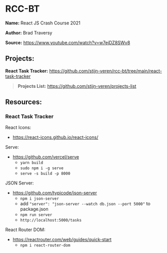 # RCC-BT

**Name:** React JS Crash Course 2021

**Author:** Brad Traversy

**Source:** https://www.youtube.com/watch?v=w7ejDZ8SWv8

## Projects:

**React Task Tracker:** https://github.com/stijn-veren/rcc-bt/tree/main/react-task-tracker

> **Projects List:** https://github.com/stijn-veren/projects-list

## Resources:

### React Task Tracker

React Icons:

- https://react-icons.github.io/react-icons/

Serve:

- https://github.com/vercel/serve
  - `yarn build`
  - `sudo npm i -g serve`
  - `serve -s build -p 8000`

JSON Server:

- https://github.com/typicode/json-server
  - `npm i json-server`
  - add `"server": "json-server --watch db.json --port 5000"` to package.json
  - `npm run server`
  - `http://localhost:5000/tasks`

React Router DOM:

- https://reactrouter.com/web/guides/quick-start
  - `npm i react-router-dom`
